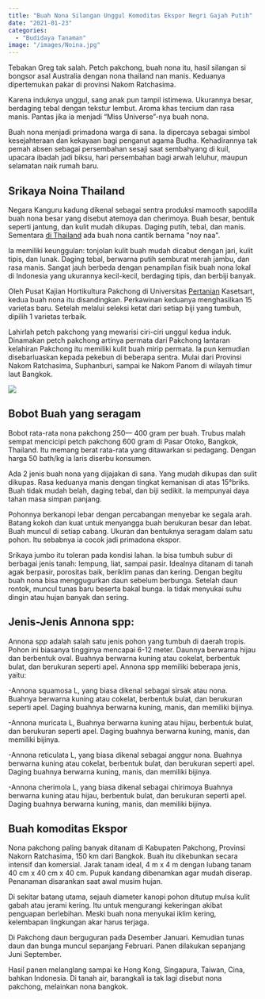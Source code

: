 ```yaml
---
title: "Buah Nona Silangan Unggul Komoditas Ekspor Negri Gajah Putih"
date: "2021-01-23"
categories: 
  - "Budidaya Tanaman"
image: "/images/Noina.jpg"
---
```


Tebakan Greg tak salah. Petch pakchong, buah nona itu, hasil silangan si bongsor asal Australia dengan nona thailand nan manis. Keduanya dipertemukan pakar di provinsi Nakom Ratchasima.

Karena induknya unggul, sang anak pun tampil istimewa. Ukurannya besar, berdaging tebal dengan tekstur lembut. Aroma khas tercium dan rasa manis. Pantas jika ia menjadi “Miss Universe”-nya buah nona.

Buah nona menjadi primadona warga di sana. Ia dipercaya sebagai simbol kesejahteraan dan kekayaan bagi penganut agama Budha. Kehadirannya tak pemah absen sebagai persembahan sesaji saat sembahyang di kuil, upacara ibadah jadi biksu, hari persembahan bagi arwah leluhur, maupun selamatan naik rumah baru.

## Srikaya Noina Thailand

Negara Kanguru kadung dikenal sebagai sentra produksi mamooth sapodilla buah nona besar yang disebut atemoya dan cherimoya. Buah besar, bentuk seperti jantung, dan kulit mudah dikupas. Daging putih, tebal, dan manis. Sementara [di Thailand](http://www.tasteofthailand.org/lesser-known-fruits/) ada buah nona cantik bernama "noy naa".

Ia memiliki keunggulan: tonjolan kulit buah mudah dicabut dengan jari, kulit tipis, dan lunak. Daging tebal, berwarna putih semburat merah jambu, dan rasa manis. Sangat jauh berbeda dengan penampilan fisik buah nona lokal di Indonesia yang ukurannya kecil-kecil, berdaging tipis, dan berbiji banyak.

Oleh Pusat Kajian Hortikultura Pakchong di Universitas [Pertanian](http://localhost/mitra/pertanian "Pertanian") Kasetsart, kedua buah nona itu disandingkan. Perkawinan keduanya menghasilkan 15 varietas baru. Setelah melalui seleksi ketat dari setiap biji yang tumbuh, dipilih 1 varietas terbaik.

Lahirlah petch pakchong yang mewarisi ciri-ciri unggul kedua induk. Dinamakan petch pakchong artinya permata dari Pakchong lantaran kelahiran Pakchong itu memiliki kulit buah mirip permata. Ia pun kemudian disebarluaskan kepada pekebun di beberapa sentra. Mulai dari Provinsi Nakom Ratchasima, Suphanburi, sampai ke Nakom Panom di wilayah timur laut Bangkok.

[![](/images/buah-Noina.jpg)](http://localhost/mitra/wp-content/uploads/2021/01/buah-Noina.jpg)

## Bobot Buah yang seragam

Bobot rata-rata nona pakchong 250— 400 gram per buah. Trubus malah sempat mencicipi petch pakchong 600 gram di Pasar Otoko, Bangkok, Thailand. Itu memang berat rata-rata yang ditawarkan si pedagang. Dengan harga 50 bath/kg ia laris diserbu konsumen.

Ada 2 jenis buah nona yang dijajakan di sana. Yang mudah dikupas dan sulit dikupas. Rasa keduanya manis dengan tingkat kemanisan di atas 15°briks. Buah tidak mudah belah, daging tebal, dan biji sedikit. Ia mempunyai daya tahan masa simpan panjang.

Pohonnya berkanopi lebar dengan percabangan menyebar ke segala arah. Batang kokoh dan kuat untuk menyangga buah berukuran besar dan lebat. Buah muncul di setiap cabang. Ukuran dan bentuknya seragam dalam satu pohon. Itu sebabnya ia cocok jadi primadona ekspor.

Srikaya jumbo itu toleran pada kondisi lahan. Ia bisa tumbuh subur di berbagai jenis tanah: lempung, liat, sampai pasir. Idealnya ditanam di tanah agak berpasir, porositas baik, beriklim panas dan kering. Dengan begitu buah nona bisa menggugurkan daun sebelum berbunga. Setelah daun rontok, muncul tunas baru beserta bakal bunga. Ia tidak menyukai suhu dingin atau hujan banyak dan sering.

## Jenis-Jenis Annona spp:

Annona spp adalah salah satu jenis pohon yang tumbuh di daerah tropis. Pohon ini biasanya tingginya mencapai 6-12 meter. Daunnya berwarna hijau dan berbentuk oval. Buahnya berwarna kuning atau cokelat, berbentuk bulat, dan berukuran seperti apel. Annona spp memiliki beberapa jenis, yaitu:

\-Annona squamosa L, yang biasa dikenal sebagai sirsak atau nona. Buahnya berwarna kuning atau cokelat, berbentuk bulat, dan berukuran seperti apel. Daging buahnya berwarna kuning, manis, dan memiliki bijinya.

\-Annona muricata L, Buahnya berwarna kuning atau hijau, berbentuk bulat, dan berukuran seperti apel. Daging buahnya berwarna kuning, manis, dan memiliki bijinya.

\-Annona reticulata L, yang biasa dikenal sebagai anggur nona. Buahnya berwarna kuning atau cokelat, berbentuk bulat, dan berukuran seperti apel. Daging buahnya berwarna kuning, manis, dan memiliki bijinya.

\-Annona cherimola L, yang biasa dikenal sebagai chirimoya Buahnya berwarna kuning atau hijau, berbentuk bulat, dan berukuran seperti apel. Daging buahnya berwarna kuning, manis, dan memiliki bijinya.

## Buah komoditas Ekspor

Nona pakchong paling banyak ditanam di Kabupaten Pakchong, Provinsi Nakorn Ratchasima, 150 km dari Bangkok. Buah itu dikebunkan secara intensif dan komersial. Jarak tanam ideal, 4 m x 4 m dengan lubang tanam 40 cm x 40 cm x 40 cm. Pupuk kandang dibenamkan agar mudah diserap. Penanaman disarankan saat awal musim hujan.

Di sekitar batang utama, sejauh diameter kanopi pohon ditutup mulsa kulit gabah atau jerami kering. Itu untuk mengurangi kekeringan akibat penguapan berlebihan. Meski buah nona menyukai iklim kering, kelembapan lingkungan akar harus terjaga.

Di Pakchong daun berguguran pada Desember Januari. Kemudian tunas daun dan bunga muncul sepanjang Februari. Panen dilakukan sepanjang Juni September.

Hasil panen melanglang sampai ke Hong Kong, Singapura, Taiwan, Cina, bahkan Indonesia. Di tanah air, barangkali ia tak lagi disebut nona pakchong, melainkan nona bangkok.
